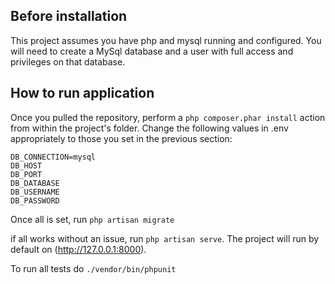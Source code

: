 ## Before installation

This project assumes you have php and mysql running and configured.
You will need to create a MySql database and a user with full access and privileges on that database.

## How to run application

Once you pulled the repository, perform a ```php composer.phar install``` action from within the project's folder.
Change the following values in .env appropriately to those you set in the previous section:

```
DB_CONNECTION=mysql
DB_HOST
DB_PORT
DB_DATABASE
DB_USERNAME
DB_PASSWORD
```

Once all is set, run ```php artisan migrate```

if all works without an issue, run ``` php artisan serve ```. The project will run by default on (http://127.0.0.1:8000).

To run all tests do ```./vendor/bin/phpunit```